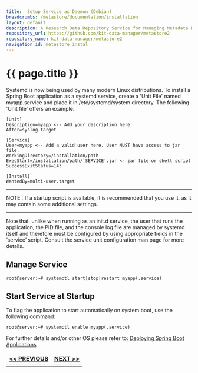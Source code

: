 ```yaml
---
title:  Setup Service as Daemon (Debian)
breadcrumbs: /metastore/documentation/installation
layout: default
description: A Research Data Repository Service for Managing Metadata Documents based on JSON or XML.
repository_url: https://github.com/kit-data-manager/metastore2
repository_name: kit-data-manager/metastore2
navigation_id: metastore_instal
---
```


# {{ page.title }} 

Systemd is now being used by many modern Linux distributions. 
To install a Spring Boot application as a systemd service, create a 'Unit File' 
named myapp.service and place it in /etc/systemd/system directory. 
The following 'Unit file' offers an example:

```
[Unit]
Description=myapp <-- Add your description here
After=syslog.target

[Service]
User=myapp <-- Add a valid user here. User MUST have access to jar file.
WorkingDirectory=/installation/path
ExecStart=/installation/path/'SERVICE'.jar <- jar file or shell script
SuccessExitStatus=143

[Install]
WantedBy=multi-user.target
```
--- 
NOTE
: If a startup script is available, it is recommended that you use it, as it may contain some additional settings. 

--- 

Note that, unlike when running as an init.d service, the user that runs the application, the PID file, and the console log file are managed by systemd itself and therefore must be configured by using appropriate fields in the ‘service’ script. Consult the service unit configuration man page for more details.

## Manage Service
```
root@server:~# systemctl start|stop|restart myapp(.service)
```
## Start Service at Startup
To flag the application to start automatically on system boot, use the following command:

```
root@server:~# systemctl enable myapp(.service)
```

For further details and/or other OS please refer to:
[Deploying Spring Boot Applications](https://docs.spring.io/spring-boot/docs/current/reference/html/deployment.html#deployment.installing)


<style>
td, th {
   border: none!important;
}
</style>
| [<< PREVIOUS](setup-metastore-service.html) |[NEXT >>](setup-apache-as-proxy.html)|
|:----|----:|
| | |
